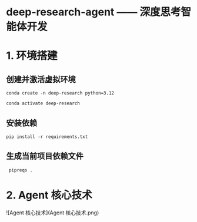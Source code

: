# deep-research-agent —— 深度思考智能体开发

# 1. 环境搭建

## 创建并激活虚拟环境

```shell
conda create -n deep-research python=3.12

conda activate deep-research
```

## 安装依赖

```shell
pip install -r requirements.txt
```

## 生成当前项目依赖文件

```shell
 pipreqs .
```

# 2. Agent 核心技术
![Agent 核心技术](Agent 核心技术.png)
